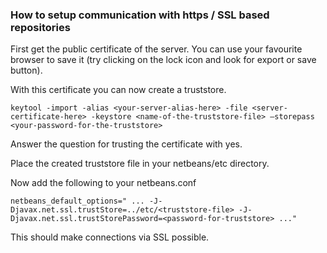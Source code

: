 ### How to setup communication with https / SSL based repositories ###

First get the public certificate of the server. You can use your favourite browser to save it (try clicking on the lock icon and look for export or save button).

With this certificate you can now create a truststore.

```
keytool -import -alias <your-server-alias-here> -file <server-certificate-here> -keystore <name-of-the-truststore-file> –storepass <your-password-for-the-truststore>
```

Answer the question for trusting the certificate with yes.

Place the created truststore file in your netbeans/etc directory.

Now add the following to your netbeans.conf

```
netbeans_default_options=" ... -J-Djavax.net.ssl.trustStore=../etc/<truststore-file> -J-Djavax.net.ssl.trustStorePassword=<password-for-truststore> ..."
```

This should make connections via SSL possible.